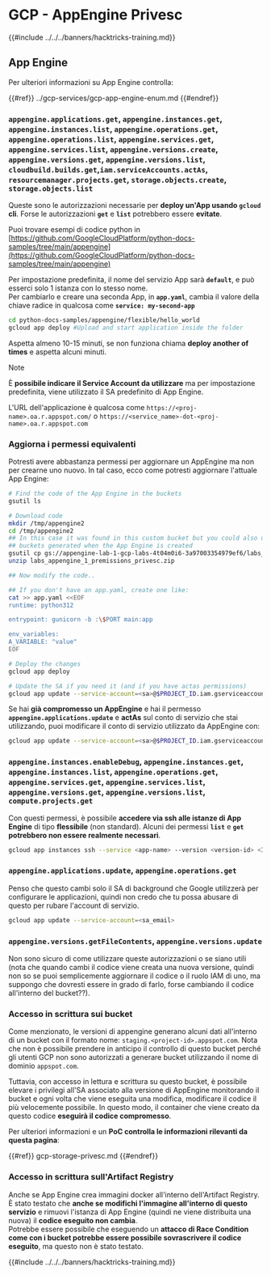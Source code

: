 # GCP - AppEngine Privesc

{{#include ../../../banners/hacktricks-training.md}}

## App Engine

Per ulteriori informazioni su App Engine controlla:

{{#ref}}
../gcp-services/gcp-app-engine-enum.md
{{#endref}}

### `appengine.applications.get`, `appengine.instances.get`, `appengine.instances.list`, `appengine.operations.get`, `appengine.operations.list`, `appengine.services.get`, `appengine.services.list`, `appengine.versions.create`, `appengine.versions.get`, `appengine.versions.list`, `cloudbuild.builds.get`,`iam.serviceAccounts.actAs`, `resourcemanager.projects.get`, `storage.objects.create`, `storage.objects.list`

Queste sono le autorizzazioni necessarie per **deploy un'App usando `gcloud` cli**. Forse le autorizzazioni **`get`** e **`list`** potrebbero essere **evitate**.

Puoi trovare esempi di codice python in [https://github.com/GoogleCloudPlatform/python-docs-samples/tree/main/appengine](https://github.com/GoogleCloudPlatform/python-docs-samples/tree/main/appengine)

Per impostazione predefinita, il nome del servizio App sarà **`default`**, e può esserci solo 1 istanza con lo stesso nome.\
Per cambiarlo e creare una seconda App, in **`app.yaml`**, cambia il valore della chiave radice in qualcosa come **`service: my-second-app`**
```bash
cd python-docs-samples/appengine/flexible/hello_world
gcloud app deploy #Upload and start application inside the folder
```
Aspetta almeno 10-15 minuti, se non funziona chiama **deploy another of times** e aspetta alcuni minuti.

> [!NOTE]
> È **possibile indicare il Service Account da utilizzare** ma per impostazione predefinita, viene utilizzato il SA predefinito di App Engine.

L'URL dell'applicazione è qualcosa come `https://<proj-name>.oa.r.appspot.com/` o `https://<service_name>-dot-<proj-name>.oa.r.appspot.com`

### Aggiorna i permessi equivalenti

Potresti avere abbastanza permessi per aggiornare un AppEngine ma non per crearne uno nuovo. In tal caso, ecco come potresti aggiornare l'attuale App Engine:
```bash
# Find the code of the App Engine in the buckets
gsutil ls

# Download code
mkdir /tmp/appengine2
cd /tmp/appengine2
## In this case it was found in this custom bucket but you could also use the
## buckets generated when the App Engine is created
gsutil cp gs://appengine-lab-1-gcp-labs-4t04m0i6-3a97003354979ef6/labs_appengine_1_premissions_privesc.zip .
unzip labs_appengine_1_premissions_privesc.zip

## Now modify the code..

## If you don't have an app.yaml, create one like:
cat >> app.yaml <<EOF
runtime: python312

entrypoint: gunicorn -b :\$PORT main:app

env_variables:
A_VARIABLE: "value"
EOF

# Deploy the changes
gcloud app deploy

# Update the SA if you need it (and if you have actas permissions)
gcloud app update --service-account=<sa>@$PROJECT_ID.iam.gserviceaccount.com
```
Se hai **già compromesso un AppEngine** e hai il permesso **`appengine.applications.update`** e **actAs** sul conto di servizio che stai utilizzando, puoi modificare il conto di servizio utilizzato da AppEngine con:
```bash
gcloud app update --service-account=<sa>@$PROJECT_ID.iam.gserviceaccount.com
```
### `appengine.instances.enableDebug`, `appengine.instances.get`, `appengine.instances.list`, `appengine.operations.get`, `appengine.services.get`, `appengine.services.list`, `appengine.versions.get`, `appengine.versions.list`, `compute.projects.get`

Con questi permessi, è possibile **accedere via ssh alle istanze di App Engine** di tipo **flessibile** (non standard). Alcuni dei permessi **`list`** e **`get`** **potrebbero non essere realmente necessari**.
```bash
gcloud app instances ssh --service <app-name> --version <version-id> <ID>
```
### `appengine.applications.update`, `appengine.operations.get`

Penso che questo cambi solo il SA di background che Google utilizzerà per configurare le applicazioni, quindi non credo che tu possa abusare di questo per rubare l'account di servizio.
```bash
gcloud app update --service-account=<sa_email>
```
### `appengine.versions.getFileContents`, `appengine.versions.update`

Non sono sicuro di come utilizzare queste autorizzazioni o se siano utili (nota che quando cambi il codice viene creata una nuova versione, quindi non so se puoi semplicemente aggiornare il codice o il ruolo IAM di uno, ma suppongo che dovresti essere in grado di farlo, forse cambiando il codice all'interno del bucket??).

### Accesso in scrittura sui bucket

Come menzionato, le versioni di appengine generano alcuni dati all'interno di un bucket con il formato nome: `staging.<project-id>.appspot.com`. Nota che non è possibile prendere in anticipo il controllo di questo bucket perché gli utenti GCP non sono autorizzati a generare bucket utilizzando il nome di dominio `appspot.com`.

Tuttavia, con accesso in lettura e scrittura su questo bucket, è possibile elevare i privilegi all'SA associato alla versione di AppEngine monitorando il bucket e ogni volta che viene eseguita una modifica, modificare il codice il più velocemente possibile. In questo modo, il container che viene creato da questo codice **eseguirà il codice compromesso**.

Per ulteriori informazioni e un **PoC controlla le informazioni rilevanti da questa pagina**:

{{#ref}}
gcp-storage-privesc.md
{{#endref}}

### Accesso in scrittura sull'Artifact Registry

Anche se App Engine crea immagini docker all'interno dell'Artifact Registry. È stato testato che **anche se modifichi l'immagine all'interno di questo servizio** e rimuovi l'istanza di App Engine (quindi ne viene distribuita una nuova) il **codice eseguito non cambia**.\
Potrebbe essere possibile che eseguendo un **attacco di Race Condition come con i bucket potrebbe essere possibile sovrascrivere il codice eseguito**, ma questo non è stato testato.

{{#include ../../../banners/hacktricks-training.md}}

